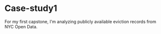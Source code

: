 # Case-study1
For my first capstone, I'm analyzing publicly available eviction records from NYC Open Data.
